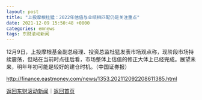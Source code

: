 ```yaml
---
layout: post
title: "上投摩根杜猛：2022年估值与业绩相匹配仍是关注重点"
date: 2021-12-09 15:50:48 +0800
categories: emnews
tags: 东财滚动新闻
---
```


12月9日，上投摩根基金副总经理、投资总监杜猛发表市场观点称，现阶段市场持续震荡，但站在当前时点往后看，市场整体上估值的修正大体上已经完成。展望未来，明年年初可能是较好的建仓时机。（中国证券报）

<http://finance.eastmoney.com/news/1353,202112092208611385.html>

[返回东财滚动新闻](//finews.withounder.com/emnews/)｜[返回首页](//finews.withounder.com/)
